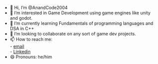 - 👋 Hi, I’m @AnandCode2004
- 👀 I’m interested in Game Development using game engines like unity and godot. 
- 🌱 I’m currently learning Fundamentals of programming languages and DSA in C++
- 💞️ I’m looking to collaborate on any sort of game dev projects.
- 📫 How to reach me:  
        - [email](ingleanand2004@gmail.com)  
        - [Linkedin](www.linkedin.com/in/anand-ingle-aa162b297)
- 😄 Pronouns: he/him

